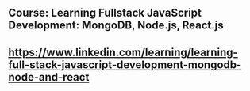 ## Course: Learning Fullstack JavaScript Development: MongoDB, Node.js, React.js
## https://www.linkedin.com/learning/learning-full-stack-javascript-development-mongodb-node-and-react